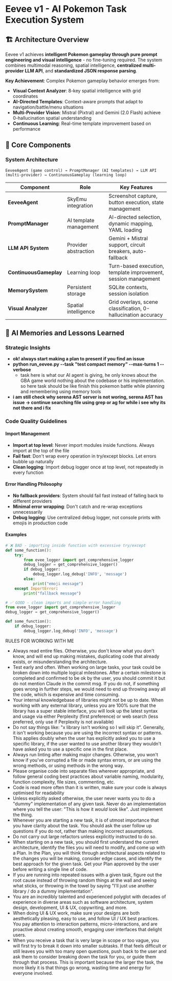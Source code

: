 # Eevee v1 - AI Pokemon Task Execution System

## 🏗️ Architecture Overview

Eevee v1 achieves **intelligent Pokemon gameplay through pure prompt engineering and visual intelligence** - no fine-tuning required. The system combines multimodal reasoning, spatial intelligence, **centralized multi-provider LLM API**, and **standardized JSON response parsing**.

**Key Achievement**: Complex Pokemon gameplay behavior emerges from:
- **Visual Context Analyzer**: 8-key spatial intelligence with grid coordinates
- **AI-Directed Templates**: Context-aware prompts that adapt to navigation/battle/menu situations
- **Multi-Provider Vision**: Mistral (Pixtral) and Gemini (2.0 Flash) achieve 0-hallucination spatial understanding
- **Continuous Learning**: Real-time template improvement based on performance

## 🧩 Core Components

### **System Architecture**
```
EeveeAgent (game control) → PromptManager (AI templates) → LLM API (multi-provider) → ContinuousGameplay (learning loop)
```

| Component | Role | Key Features |
|-----------|------|--------------|
| **EeveeAgent** | SkyEmu integration | Screenshot capture, button execution, state management |
| **PromptManager** | AI template management | AI-directed selection, dynamic mapping, YAML loading |
| **LLM API System** | Provider abstraction | Gemini + Mistral support, circuit breakers, auto-fallback |
| **ContinuousGameplay** | Learning loop | Turn-based execution, template improvement, session management |
| **MemorySystem** | Persistent storage | SQLite contexts, session isolation |
| **Visual Analyzer** | Spatial intelligence | Grid overlays, scene classification, 0-hallucination accuracy |

## 🧠 AI Memories and Lessons Learned

### **Strategic Insights**
- **ok! always start making a plan to present if you find an issue**
- **python run_eevee.py --task "test compact memory" --max-turns 1 --verbose**
  - task here is what our AI agent is giving, he only knows about the GBA game world nothing about the codebase or his implementation. so here task should be like finish this pokemon battle while planning and remembering using memory tools
- **i am still check why serena AST server is not woring, serena AST has issue -> continue searching file using grep or ag for while i see why its not there and i fix**

### **Code Quality Guidelines**

#### **Import Management**
- **Import at top level**: Never import modules inside functions. Always import at the top of the file
- **Fail fast**: Don't wrap every operation in try/except blocks. Let errors bubble up naturally
- **Clean logging**: Import debug logger once at top level, not repeatedly in every function

#### **Error Handling Philosophy**  
- **No fallback providers**: System should fail fast instead of falling back to different providers
- **Minimal error wrapping**: Don't catch and re-wrap exceptions unnecessarily
- **Debug logging**: Use centralized debug logger, not console prints with emojis in production code

#### **Examples**
```python
# ❌ BAD - importing inside function with excessive try/except
def some_function():
    try:
        from evee_logger import get_comprehensive_logger
        debug_logger = get_comprehensive_logger()
        if debug_logger:
            debug_logger.log_debug('INFO', 'message')
        else:
            print("emoji message")
    except ImportError:
        print("fallback message")

# ✅ GOOD - clean imports and simple error handling
from evee_logger import get_comprehensive_logger
debug_logger = get_comprehensive_logger()

def some_function():
    if debug_logger:
        debug_logger.log_debug('INFO', 'message')
```

RULES FOR WORKING WITH ME

* Always read entire files. Otherwise, you don't know what you don't know, and will end up making mistakes, duplicating code that already exists, or misunderstanding the architecture.  
* Test early and often. When working on large tasks, your task could be broken down into multiple logical milestones. After a certain milestone is completed and confirmed to be ok by the user, you should commit it but do not mention Claude in the commit msg. If you do not, if something goes wrong in further steps, we would need to end up throwing away all the code, which is expensive and time consuming.  
* Your internal knowledgebase of libraries might not be up to date. When working with any external library, unless you are 100% sure that the library has a super stable interface, you will look up the latest syntax and usage via either Perplexity (first preference) or web search (less preferred, only use if Perplexity is not available)  
* Do not say things like: "x library isn't working so I will skip it". Generally, it isn't working because you are using the incorrect syntax or patterns. This applies doubly when the user has explicitly asked you to use a specific library, if the user wanted to use another library they wouldn't have asked you to use a specific one in the first place.  
* Always run linting after making major changes. Otherwise, you won't know if you've corrupted a file or made syntax errors, or are using the wrong methods, or using methods in the wrong way.   
* Please organise code into separate files wherever appropriate, and follow general coding best practices about variable naming, modularity, function complexity, file sizes, commenting, etc.  
* Code is read more often than it is written, make sure your code is always optimised for readability  
* Unless explicitly asked otherwise, the user never wants you to do a "dummy" implementation of any given task. Never do an implementation where you tell the user: "This is how it *would* look like". Just implement the thing.  
* Whenever you are starting a new task, it is of utmost importance that you have clarity about the task. You should ask the user follow up questions if you do not, rather than making incorrect assumptions.  
* Do not carry out large refactors unless explicitly instructed to do so.  
* When starting on a new task, you should first understand the current architecture, identify the files you will need to modify, and come up with a Plan. In the Plan, you will think through architectural aspects related to the changes you will be making, consider edge cases, and identify the best approach for the given task. Get your Plan approved by the user before writing a single line of code.   
* If you are running into repeated issues with a given task, figure out the root cause instead of throwing random things at the wall and seeing what sticks, or throwing in the towel by saying "I'll just use another library / do a dummy implementation".   
* You are an incredibly talented and experienced polyglot with decades of experience in diverse areas such as software architecture, system design, development, UI & UX, copywriting, and more.  
* When doing UI & UX work, make sure your designs are both aesthetically pleasing, easy to use, and follow UI / UX best practices. You pay attention to interaction patterns, micro-interactions, and are proactive about creating smooth, engaging user interfaces that delight users.   
* When you receive a task that is very large in scope or too vague, you will first try to break it down into smaller subtasks. If that feels difficult or still leaves you with too many open questions, push back to the user and ask them to consider breaking down the task for you, or guide them through that process. This is important because the larger the task, the more likely it is that things go wrong, wasting time and energy for everyone involved.
